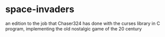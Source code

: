 # space-invaders
an edition to the job that Chaser324 has done with the curses library in C program, implementing the old nostalgic game of the 20 century
